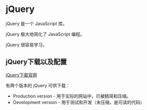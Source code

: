 # jQuery

jQuery 是一个 JavaScript 库。

jQuery 极大地简化了 JavaScript 编程。

jQuery 很容易学习。

## jQuery下载以及配置

[jQuery下载官网](https://jquery.com/download/)

有两个版本的 jQuery 可供下载：

- Production version - 用于实际的网站中，已被精简和压缩。
- Development version - 用于测试和开发（未压缩，是可读的代码）

